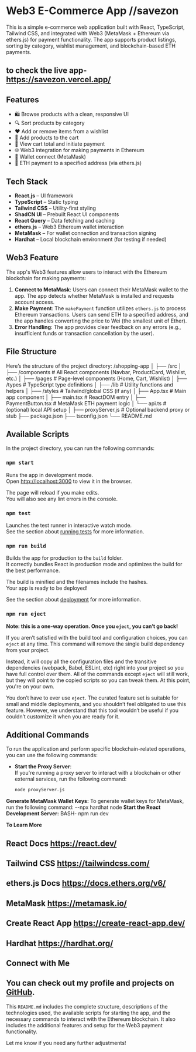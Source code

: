 # Web3 E-Commerce App //savezon

This is a simple e-commerce web application built with React, TypeScript, Tailwind CSS, and integrated with Web3 (MetaMask + Ethereum via ethers.js) for payment functionality. The app supports product listings, sorting by category, wishlist management, and blockchain-based ETH payments.
## to check the live app- https://savezon.vercel.app/

## Features

- 🛍️ Browse products with a clean, responsive UI
- 🔍 Sort products by category
- ❤️ Add or remove items from a wishlist
- 🧺 Add products to the cart
- 🧾 View cart total and initiate payment
- 🌐 Web3 integration for making payments in Ethereum
- 🔐 Wallet connect (MetaMask)
- 💸 ETH payment to a specified address (via ethers.js)

## Tech Stack

- **React.js** – UI framework
- **TypeScript** – Static typing
- **Tailwind CSS** – Utility-first styling
- **ShadCN UI** – Prebuilt React UI components
- **React Query** – Data fetching and caching
- **ethers.js** – Web3 Ethereum wallet interaction
- **MetaMask** – For wallet connection and transaction signing
- **Hardhat** – Local blockchain environment (for testing if needed)

## Web3 Feature

The app's Web3 features allow users to interact with the Ethereum blockchain for making payments:

1. **Connect to MetaMask**: Users can connect their MetaMask wallet to the app. The app detects whether MetaMask is installed and requests account access.
2. **Make Payment**: The `makePayment` function utilizes `ethers.js` to process Ethereum transactions. Users can send ETH to a specified address, and the app handles converting the price to Wei (the smallest unit of Ether).
3. **Error Handling**: The app provides clear feedback on any errors (e.g., insufficient funds or transaction cancellation by the user).

## File Structure

Here’s the structure of the project directory:
/shopping-app
│
├── /src
│ ├── /components # All React components (Navbar, ProductCard, Wishlist, etc.)
│ ├── /pages # Page-level components (Home, Cart, Wishlist)
│ ├── /types # TypeScript type definitions
│ ├── /lib # Utility functions and helpers
│ ├── /styles # Tailwind/global CSS (if any)
│ ├── App.tsx # Main app component
│ ├── main.tsx # ReactDOM entry
│ ├── PaymentButton.tsx # MetaMask ETH payment logic
│ └── api.ts # (optional) local API setup
│
├── proxyServer.js # Optional backend proxy or stub
├── package.json
├── tsconfig.json
└── README.md


## Available Scripts

In the project directory, you can run the following commands:

### `npm start`

Runs the app in development mode.\
Open [http://localhost:3000](http://localhost:3000) to view it in the browser.

The page will reload if you make edits.\
You will also see any lint errors in the console.

### `npm test`

Launches the test runner in interactive watch mode.\
See the section about [running tests](https://facebook.github.io/create-react-app/docs/running-tests) for more information.

### `npm run build`

Builds the app for production to the `build` folder.\
It correctly bundles React in production mode and optimizes the build for the best performance.

The build is minified and the filenames include the hashes.\
Your app is ready to be deployed!

See the section about [deployment](https://facebook.github.io/create-react-app/docs/deployment) for more information.

### `npm run eject`

**Note: this is a one-way operation. Once you `eject`, you can’t go back!**

If you aren’t satisfied with the build tool and configuration choices, you can `eject` at any time. This command will remove the single build dependency from your project.

Instead, it will copy all the configuration files and the transitive dependencies (webpack, Babel, ESLint, etc) right into your project so you have full control over them. All of the commands except `eject` will still work, but they will point to the copied scripts so you can tweak them. At this point, you're on your own.

You don’t have to ever use `eject`. The curated feature set is suitable for small and middle deployments, and you shouldn’t feel obligated to use this feature. However, we understand that this tool wouldn’t be useful if you couldn’t customize it when you are ready for it.

## Additional Commands

To run the application and perform specific blockchain-related operations, you can use the following commands:

- **Start the Proxy Server**:  
  If you're running a proxy server to interact with a blockchain or other external services, run the following command:
  ```bash
  node proxyServer.js
**Generate MetaMask Wallet Keys:**
To generate wallet keys for MetaMask, run the following command:
--npx hardhat node
**Start the React Development Server:**
BASH- npm run dev

**To Learn More**

## React Docs https://react.dev/ 

## Tailwind CSS https://tailwindcss.com/

## ethers.js Docs https://docs.ethers.org/v6/

## MetaMask https://metamask.io/

## Create React App https://create-react-app.dev/

## Hardhat https://hardhat.org/
## Connect with Me

## You can check out my profile and projects on [GitHub](https://github.com/AeoN-interm).


This `README.md` includes the complete structure, descriptions of the technologies used, the available scripts for starting the app, and the necessary commands to interact with the Ethereum blockchain. It also includes the additional features and setup for the Web3 payment functionality.

Let me know if you need any further adjustments!
